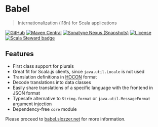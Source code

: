 <!--- #main --->
# Babel

> Internationalization (i18n) for Scala applications

[![GitHub](https://img.shields.io/github/last-commit/taig/babel)](https://github.com/taig/babel)
[![Maven Central](https://img.shields.io/maven-central/v/io.taig/babel-core_2.13.svg)](https://search.maven.org/search?q=g:io.taig%20AND%20a:babel-*)
[![Sonatype Nexus (Snapshots)](https://img.shields.io/nexus/s/io.taig/babel-core_2.13?server=https%3A%2F%2Foss.sonatype.org&style=flat-square)](https://oss.sonatype.org/#nexus-search;gav~io.taig~babel-*~~~)
[![License](https://img.shields.io/github/license/taig/babel)](https://raw.githubusercontent.com/taig/babel/master/LICENSE)
[![Scala Steward badge](https://img.shields.io/badge/Scala_Steward-helping-blue.svg&logo=data:image/png;base64,iVBORw0KGgoAAAANSUhEUgAAAA4AAAAQCAMAAAARSr4IAAAAVFBMVEUAAACHjojlOy5NWlrKzcYRKjGFjIbp293YycuLa3pYY2LSqql4f3pCUFTgSjNodYRmcXUsPD/NTTbjRS+2jomhgnzNc223cGvZS0HaSD0XLjbaSjElhIr+AAAAAXRSTlMAQObYZgAAAHlJREFUCNdNyosOwyAIhWHAQS1Vt7a77/3fcxxdmv0xwmckutAR1nkm4ggbyEcg/wWmlGLDAA3oL50xi6fk5ffZ3E2E3QfZDCcCN2YtbEWZt+Drc6u6rlqv7Uk0LdKqqr5rk2UCRXOk0vmQKGfc94nOJyQjouF9H/wCc9gECEYfONoAAAAASUVORK5CYII=)](https://scala-steward.org)


## Features

- First class support for plurals
- Great fit for Scala.js clients, since `java.util.Locale` is not used
- Translation definitions in [HOCON](https://github.com/lightbend/config/blob/master/HOCON.md) format
- Decode translations into data classes
- Easily share translations of a specific language with the frontend in JSON format
- Typesafe alternative to `String.format` or `java.util.MessageFormat` argument injection
- Dependency-free `core` module
<!--- #main --->

Please proceed to [babel.slozzer.net](https://babel.slozzer.net) for more information.